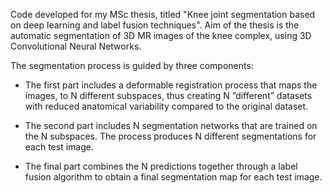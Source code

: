 Code developed for my MSc thesis, titled "Knee joint segmentation based on deep learning and label
fusion techniques". Aim of the thesis is the automatic segmentation of 3D MR images of the knee complex,
using 3D Convolutional Neural Networks.

The segmentation process is guided by three components:
- The first part includes a deformable registration process that maps the
images, to N different  subspaces, thus creating N
”different” datasets with reduced anatomical variability compared to the original dataset.

- The second part includes N segmentation networks that are trained on the N subspaces.
The process produces N different segmentations for each test image.

- The final part combines the N predictions together through a label fusion algorithm to
obtain a final segmentation map for each test image.
